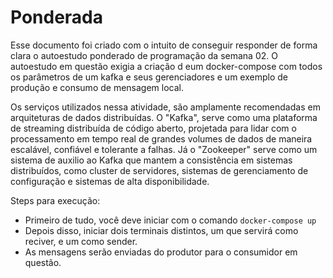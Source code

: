 # Ponderada 

Esse documento foi criado com o intuito de conseguir responder de forma clara o autoestudo ponderado de programação da semana 02. O autoestudo em questão exigia a criação d eum docker-compose com todos os parâmetros de um kafka e seus gerenciadores e um exemplo de produção e consumo de mensagem local.

Os serviços utilizados nessa atividade, são amplamente recomendadas em arquiteturas de dados distribuídas. O "Kafka", serve como uma plataforma de streaming distribuída de código aberto, projetada para lidar com o processamento em tempo real de grandes volumes de dados de maneira escalável, confiável e tolerante a falhas. Já o "Zookeeper" serve como um sistema de auxilio ao Kafka que mantem a consistência em sistemas distribuídos, como cluster de servidores, sistemas de gerenciamento de configuração e sistemas de alta disponibilidade. 


Steps para execução: 
- Primeiro de tudo, você deve iniciar com o comando `docker-compose up`
- Depois disso, iniciar dois terminais distintos, um que servirá como reciver, e um como sender. 
- As mensagens serão enviadas do produtor para o consumidor em questão.

